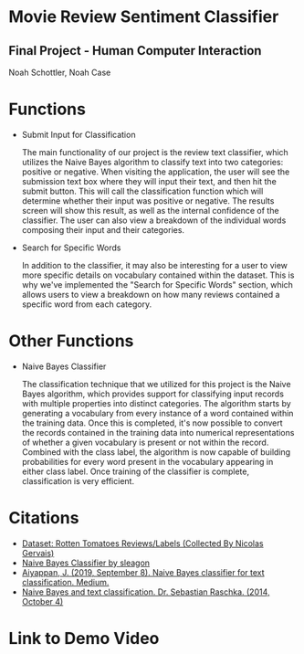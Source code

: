<h1>Movie Review Sentiment Classifier</h1>
<h2>Final Project - Human Computer Interaction</h2>
<p>Noah Schottler, Noah Case</p>


<h1>Functions</h1>
<ul>
<li>Submit Input for Classification</li>
<p>The main functionality of our project is the review text classifier, which utilizes the Naive Bayes algorithm to classify text into two categories: positive or negative.
When visiting the application, the user will see the submission text box where they will input their text, and then hit the submit button. This will call the classification function
which will determine whether their input was positive or negative. The results screen will show this result, as well as the internal confidence of the classifier. The user can also view
a breakdown of the individual words composing their input and their categories.</p>
<li>Search for Specific Words</li>
<p>In addition to the classifier, it may also be interesting for a user to view more specific details on vocabulary contained within the dataset. This is why we've implemented 
the "Search for Specific Words" section, which allows users to view a breakdown on how many reviews contained a specific word from each category.</p>
</ul>

<h1>Other Functions</h1>
<ul>
<li>Naive Bayes Classifier</li>
<p>The classification technique that we utilized for this project is the Naive Bayes algorithm, which provides support for classifying input records with multiple properties into 
distinct categories. The algorithm starts by generating a vocabulary from every instance of a word contained within the training data. Once this is completed, it's now possible
to convert the records contained in the training data into numerical representations of whether a given vocabulary is present or not within the record. Combined with the class label,
the algorithm is now capable of building probabilities for every word present in the vocabulary appearing in either class label. Once training of the classifier is complete, classification is 
very efficient.</p>
</ul>
<p></p>

<h1>Citations</h1>
<ul>
<li><a href = "https://github.com/nicolas-gervais/rotten-tomatoes-dataset">Dataset: Rotten Tomatoes Reviews/Labels (Collected By Nicolas Gervais)</a></li>
<li><a href="https://github.com/sleagon/bayes">Naive Bayes Classifier by sleagon</a></li>
<li><a href="https://medium.com/analytics-vidhya/naive-bayes-classifier-for-text-classification-556fabaf252b">Aiyappan, J. (2019, September 8). Naive Bayes classifier for text classification. Medium.</a></a></li>
<li><a href="https://sebastianraschka.com/Articles/2014_naive_bayes_1.html">Naive Bayes and text classification. Dr. Sebastian Raschka. (2014, October 4)</a></li>
</ul>



<h1>Link to Demo Video</h1>
<p></p>
